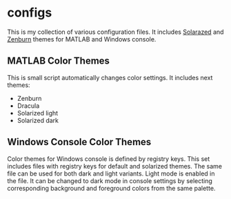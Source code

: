 # configs
This is my collection of various configuration files. It includes [Solarazed](https://ethanschoonover.com/solarized/) and [Zenburn](https://github.com/bbatsov/zenburn-emacs) themes for MATLAB and Windows console.

## MATLAB Color Themes

This is small script automatically changes color settings. It includes next themes:

* Zenburn
* Dracula
* Solarized light
* Solarized dark

## Windows Console Color Themes

Color themes for Windows console is defined by registry keys. This set includes files with registry keys for default and solarized themes. The same file can be used for both dark and light variants. Light mode is enabled in the file. It can be changed to dark mode in console settings by selecting corresponding background and foreground colors from the same palette.

